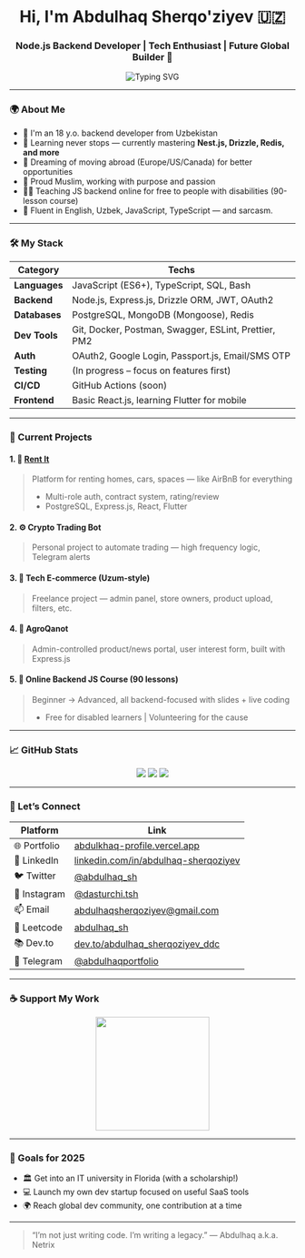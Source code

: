 <h1 align="center">Hi, I'm Abdulhaq Sherqo'ziyev 🇺🇿</h1>
<h3 align="center">Node.js Backend Developer | Tech Enthusiast | Future Global Builder 🚀</h3>

<p align="center">
  <img src="https://readme-typing-svg.demolab.com?font=Fira+Code&pause=1000&center=true&vCenter=true&width=435&lines=Backend+Dev+with+a+Vision+%F0%9F%94%AE;Building+Real+Projects%2C+Changing+Real+Lives;Teaching+JS+to+the+Next+Gen+%F0%9F%95%BA%EF%B8%8F;Chasing+Dreams+%F0%9F%9A%80+One+Line+of+Code+at+a+Time" alt="Typing SVG" />
</p>

---

### 🌍 About Me

- 🧠 I'm an 18 y.o. backend developer from Uzbekistan  
- 🌱 Learning never stops — currently mastering **Nest.js, Drizzle, Redis, and more**
- 🛫 Dreaming of moving abroad (Europe/US/Canada) for better opportunities
- 🤲 Proud Muslim, working with purpose and passion
- 👨‍🏫 Teaching JS backend online for free to people with disabilities (90-lesson course)
- 💬 Fluent in English, Uzbek, JavaScript, TypeScript — and sarcasm.

---

### 🛠️ My Stack

| Category       | Techs                                                                 |
|----------------|-----------------------------------------------------------------------|
| **Languages**  | JavaScript (ES6+), TypeScript, SQL, Bash                              |
| **Backend**    | Node.js, Express.js, Drizzle ORM, JWT, OAuth2                |
| **Databases**  | PostgreSQL, MongoDB (Mongoose), Redis                                 |
| **Dev Tools**  | Git, Docker, Postman, Swagger, ESLint, Prettier, PM2                  |
| **Auth**       | OAuth2, Google Login, Passport.js, Email/SMS OTP                      |
| **Testing**    | (In progress – focus on features first)                               |
| **CI/CD**      | GitHub Actions (soon)                                                 |
| **Frontend**   | Basic React.js, learning Flutter for mobile                           |

---

### 🚧 Current Projects

#### 1. 💼 [**Rent It**](https://your-project-url.com)
> Platform for renting homes, cars, spaces — like AirBnB for everything  
> - Multi-role auth, contract system, rating/review  
> - PostgreSQL, Express.js, React, Flutter

#### 2. ⚙️ **Crypto Trading Bot**
> Personal project to automate trading — high frequency logic, Telegram alerts

#### 3. 🛒 **Tech E-commerce (Uzum-style)**
> Freelance project — admin panel, store owners, product upload, filters, etc.

#### 4. 🚀 **AgroQanot**
> Admin-controlled product/news portal, user interest form, built with Express.js

#### 5. 🧠 **Online Backend JS Course** (90 lessons)
> Beginner → Advanced, all backend-focused with slides + live coding  
> - Free for disabled learners | Volunteering for the cause

---

### 📈 GitHub Stats

<p align="center">
  <img src="https://github-readme-stats.vercel.app/api?username=abdulhaqsherqoziyev&show_icons=true&theme=tokyonight&count_private=true" />
  <img src="https://github-readme-streak-stats.herokuapp.com/?user=abdulhaqsherqoziyev&theme=tokyonight" />
  <img src="https://github-readme-stats.vercel.app/api/top-langs/?username=abdulhaqsherqoziyev&layout=compact&theme=tokyonight" />
</p>

---

### 🔗 Let’s Connect

| Platform      | Link                                                                 |
|---------------|----------------------------------------------------------------------|
| 🌐 Portfolio  | [abdulkhaq-profile.vercel.app](https://abdulkhaq-profile.vercel.app) |
| 💼 LinkedIn   | [linkedin.com/in/abdulhaq-sherqoziyev](https://www.linkedin.com/in/abdulhaq-sherqoziyev/) |
| 🐦 Twitter    | [@abdulhaq_sh](https://twitter.com/abdulhaq_sh)                      |
| 📸 Instagram  | [@dasturchi.tsh](https://www.instagram.com/dasturchi.ts/)             |
| 📫 Email      | abdulhaqsherqoziyev@gmail.com                                        |
| 🧠 Leetcode   | [abdulhaq_sh](https://leetcode.com/u/abdulhaq_sh/)                   |
| 📚 Dev.to     | [dev.to/abdulhaq_sherqoziyev_ddc](https://dev.to/abdulhaq_sherqoziyev_ddc) |
| 📢 Telegram   | [@abdulhaqportfolio](https://t.me/abdulhaqportfolio)                |

---

### ☕ Support My Work

<p align="center">
  <a href="https://buymeacoffee.com/abdulhaqsherqoziyev">
    <img src="https://cdn.buymeacoffee.com/buttons/v2/default-yellow.png" width="200" />
  </a>
</p>

---

### 🎯 Goals for 2025


- 🏛️ Get into an IT university in Florida (with a scholarship!)  
- 💻 Launch my own dev startup focused on useful SaaS tools  
- 🌍 Reach global dev community, one contribution at a time

---

> “I’m not just writing code. I’m writing a legacy.” — Abdulhaq a.k.a. Netrix

